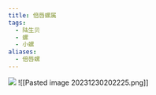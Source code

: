 ```yaml
---
title: 倍唇螺属
tags:
  - 陆生贝
  - 螺
  - 小螺
aliases:
  - 倍唇螺
---
```


![](https://gotcha-picgo-bed.oss-cn-beijing.aliyuncs.com/20231230210026.png)
![[Pasted image 20231230202225.png]]